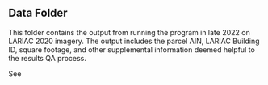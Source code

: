 ## Data Folder

This folder contains the output from running the program in late 2022 on LARIAC 2020 imagery.  The output includes the parcel AIN, LARIAC Building ID, square footage, and other supplemental information deemed helpful to the results QA process.

See 